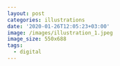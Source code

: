 ```yaml
---
layout: post
categories: illustrations
date: '2020-01-26T12:05:23+03:00'
image: /images/illustration_1.jpeg
image_size: 550x688
tags:
  - digital
---
```

